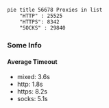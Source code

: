 
```mermaid
pie title 56678 Proxies in list
    "HTTP" : 25525
    "HTTPS": 8342
    "SOCKS" : 29840
```

### Some Info
#### Average Timeout

- mixed: 3.6s
- http: 1.8s
- https: 8.2s
- socks: 5.1s